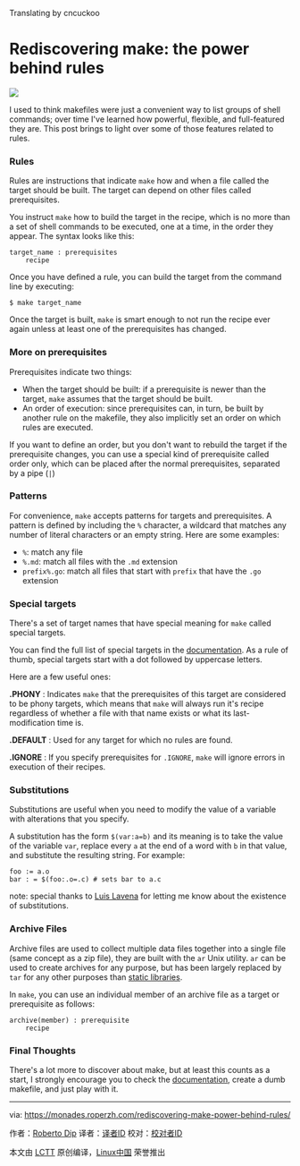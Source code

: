 Translating by cncuckoo

Rediscovering make: the power behind rules
======

![](https://user-images.githubusercontent.com/4419992/35015638-0529f1c0-faf4-11e7-9801-4995fc4b54f0.jpg)

I used to think makefiles were just a convenient way to list groups of shell commands; over time I've learned how powerful, flexible, and full-featured they are. This post brings to light over some of those features related to rules.

### Rules

Rules are instructions that indicate `make` how and when a file called the target should be built. The target can depend on other files called prerequisites.

You instruct `make` how to build the target in the recipe, which is no more than a set of shell commands to be executed, one at a time, in the order they appear. The syntax looks like this:
```
target_name : prerequisites
    recipe
```

Once you have defined a rule, you can build the target from the command line by executing:
```
$ make target_name
```

Once the target is built, `make` is smart enough to not run the recipe ever again unless at least one of the prerequisites has changed.

### More on prerequisites

Prerequisites indicate two things:

  * When the target should be built: if a prerequisite is newer than the target, `make` assumes that the target should be built.
  * An order of execution: since prerequisites can, in turn, be built by another rule on the makefile, they also implicitly set an order on which rules are executed.



If you want to define an order, but you don't want to rebuild the target if the prerequisite changes, you can use a special kind of prerequisite called order only, which can be placed after the normal prerequisites, separated by a pipe (`|`)

### Patterns

For convenience, `make` accepts patterns for targets and prerequisites. A pattern is defined by including the `%` character, a wildcard that matches any number of literal characters or an empty string. Here are some examples:

  * `%`: match any file
  * `%.md`: match all files with the `.md` extension
  * `prefix%.go`: match all files that start with `prefix` that have the `.go` extension



### Special targets

There's a set of target names that have special meaning for `make` called special targets.

You can find the full list of special targets in the [documentation][1]. As a rule of thumb, special targets start with a dot followed by uppercase letters.

Here are a few useful ones:

**.PHONY** : Indicates `make` that the prerequisites of this target are considered to be phony targets, which means that `make` will always run it's recipe regardless of whether a file with that name exists or what its last-modification time is.

**.DEFAULT** : Used for any target for which no rules are found.

**.IGNORE** : If you specify prerequisites for `.IGNORE`, `make` will ignore errors in execution of their recipes.

### Substitutions

Substitutions are useful when you need to modify the value of a variable with alterations that you specify.

A substitution has the form `$(var:a=b)` and its meaning is to take the value of the variable `var`, replace every `a` at the end of a word with `b` in that value, and substitute the resulting string. For example:
```
foo := a.o
bar : = $(foo:.o=.c) # sets bar to a.c
```

note: special thanks to [Luis Lavena][2] for letting me know about the existence of substitutions.

### Archive Files

Archive files are used to collect multiple data files together into a single file (same concept as a zip file), they are built with the `ar` Unix utility. `ar` can be used to create archives for any purpose, but has been largely replaced by `tar` for any other purposes than [static libraries][3].

In `make`, you can use an individual member of an archive file as a target or prerequisite as follows:
```
archive(member) : prerequisite 
    recipe
```

### Final Thoughts

There's a lot more to discover about make, but at least this counts as a start, I strongly encourage you to check the [documentation][4], create a dumb makefile, and just play with it.

--------------------------------------------------------------------------------

via: https://monades.roperzh.com/rediscovering-make-power-behind-rules/

作者：[Roberto Dip][a]
译者：[译者ID](https://github.com/译者ID)
校对：[校对者ID](https://github.com/校对者ID)

本文由 [LCTT](https://github.com/LCTT/TranslateProject) 原创编译，[Linux中国](https://linux.cn/) 荣誉推出

[a]:https://monades.roperzh.com
[1]:https://www.gnu.org/software/make/manual/make.html#Special-Targets
[2]:https://twitter.com/luislavena/
[3]:http://tldp.org/HOWTO/Program-Library-HOWTO/static-libraries.html
[4]:https://www.gnu.org/software/make/manual/make.html

